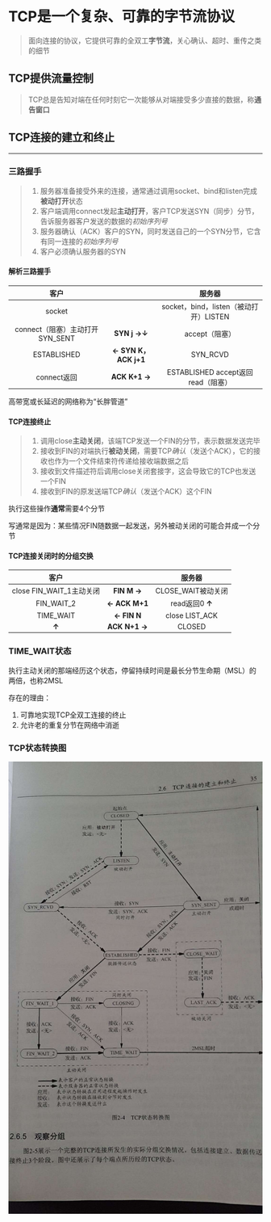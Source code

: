 # TCP是一个复杂、可靠的字节流协议

> 面向连接的协议，它提供可靠的全双工**字节流**，关心确认、超时、重传之类的细节

## TCP提供流量控制

> TCP总是告知对端在任何时刻它一次能够从对端接受多少直接的数据，称**通告窗口**

## TCP连接的建立和终止

--------------

### 三路握手

> 1. 服务器准备接受外来的连接，通常通过调用socket、bind和listen完成**被动打开**状态
> 2. 客户端调用connect发起**主动打开**，客户TCP发送SYN（同步）分节，告诉服务器客户发送的数据的*初始序列号*
> 3. 服务器确认（ACK）客户的SYN，同时发送自己的一个SYN分节，它含有同一连接的*初始序列号*
> 4. 客户必须确认服务器的SYN

#### 解析三路握手

|客户   |        | 服务器|
| :----:| :----:| :-----:|
|socket||socket，bind，listen（被动打开）LISTEN|
| connect（阻塞）主动打开SYN_SENT|**SYN j  ->↓**  |accept（阻塞）|
|ESTABLISHED|**<- SYN K， ACK j+1** |SYN_RCVD|
|connect返回|**ACK K+1  ->**|ESTABLISHED accept返回read（阻塞）|

高带宽或长延迟的网络称为“长胖管道”

#### TCP连接终止

> 1. 调用close**主动关闭**，该端TCP发送一个FIN的分节，表示数据发送完毕
> 2. 接收到FIN的对端执行**被动关闭**，需要TCP*确认*（发送个ACK），它的接收也作为一个文件结束符传递给接收端数据之后
> 3. 接收到文件描述符后调用close关闭套接字，这会导致它的TCP也发送一个FIN
> 4. 接收到FIN的原发送端TCP*确认*（发送个ACK）这个FIN

执行这些操作**通常**需要4个分节

写通常是因为：某些情况FIN随数据一起发送，另外被动关闭的可能合并成一个分节

#### TCP连接关闭时的分组交换

| 客户||服务器|
| :--:|:--:|:--:|
| close FIN_WAIT_1主动关闭|**FIN M ->** |CLOSE_WAIT被动关闭 |
| FIN_WAIT_2|**<- ACK M+1** |read返回0  **↑**|
|TIME_WAIT|**<- FIN N**|close  LIST_ACK|
|**↑**|**ACK N+1 ->**|CLOSED|

### TIME_WAIT状态

执行主动关闭的那端经历这个状态，停留持续时间是最长分节生命期（MSL）的两倍，也称2MSL

存在的理由：

1. 可靠地实现TCP全双工连接的终止
2. 允许老的重复分节在网络中消逝

### TCP状态转换图

![TCP状态转换图](./img/TCP状态转换图.jpg)
